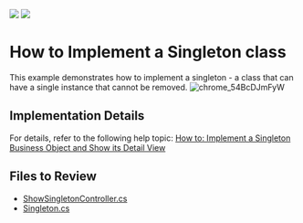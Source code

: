 <!-- default badges list -->
[![](https://img.shields.io/badge/Open_in_DevExpress_Support_Center-FF7200?style=flat-square&logo=DevExpress&logoColor=white)](https://supportcenter.devexpress.com/ticket/details/E237)
[![](https://img.shields.io/badge/📖_How_to_use_DevExpress_Examples-e9f6fc?style=flat-square)](https://docs.devexpress.com/GeneralInformation/403183)
<!-- default badges end -->

# How to Implement a Singleton class
This example demonstrates how to implement a singleton - a class that can have a single instance that cannot be removed. 
![chrome_54BcDJmFyW](https://github.com/DevExpress-Examples/XAF_how-to-implement-a-singleton-class-e237/assets/14300209/d7ca655c-8789-4415-b718-027f2a11549e)

## Implementation Details
For details, refer to the following help topic: [How to: Implement a Singleton Business Object and Show its Detail View](https://docs.devexpress.com/eXpressAppFramework/112916/ui-construction/views/ways-to-show-a-view/how-to-implement-a-singleton-business-object-and-show-its-detail-view)


## Files to Review

* [ShowSingletonController.cs](CS/EF/SingletonSolutionEF/SingletonSolutionEF.Module/Controllers/ShowSingletonController.cs) 
* [Singleton.cs](CS/EF/SingletonSolutionEF/SingletonSolutionEF.Module/BusinessObjects/Singleton.cs)

